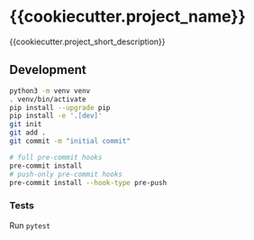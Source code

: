 # {{cookiecutter.project_name}}

{{cookiecutter.project_short_description}}


## Development

```bash
python3 -m venv venv
. venv/bin/activate
pip install --upgrade pip
pip install -e '.[dev]'
git init
git add .
git commit -m "initial commit"

# full pre-commit hooks
pre-commit install
# push-only pre-commit hooks
pre-commit install --hook-type pre-push
```

### Tests

Run `pytest`

